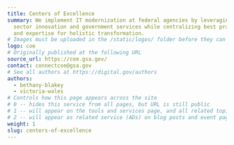 ```yaml
---
title: Centers of Excellence
summary: We implement IT modernization at federal agencies by leveraging private
  sector innovation and government services while centralizing best practices
  and expertise for holistic transformation.
# Images must be uploaded in the /static/logos/ folder before they can be used here.
logo: coe
# Originally published at the following URL
source_url: https://coe.gsa.gov/
contact: connectcoe@gsa.gov
# See all authors at https://digital.gov/authors
authors:
  - bethany-blakey
  - victoria-wales
# Controls how this page appears across the site
# 0 -- hides this service from all pages, but URL is still public
# 1 -- will appear on the tools and services page, and all related topic pages
# 2 -- will appear as related service (ADs) on blog posts and event pages
weight: 1
slug: centers-of-excellence
---
```

